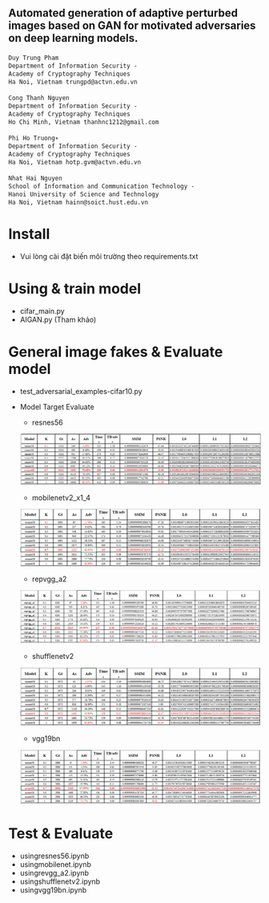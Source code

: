 
## Automated generation of adaptive perturbed images based on GAN for motivated adversaries on deep learning models.
 
    Duy Trung Pham
    Department of Information Security -
    Academy of Cryptography Techniques
    Ha Noi, Vietnam trungpd@actvn.edu.vn

    Cong Thanh Nguyen
    Department of Information Security -
    Academy of Cryptography Techniques
    Ho Chi Minh, Vietnam thanhnc1212@gmail.com
  
    Phi Ho Truong∗
    Department of Information Security -
    Academy of Cryptography Techniques
    Ha Noi, Vietnam hotp.gvm@actvn.edu.vn

    Nhat Hai Nguyen
    School of Information and Communication Technology -
    Hanoi University of Science and Technology
    Ha Noi, Vietnam hainn@soict.hust.edu.vn



#
#
#
# Install
  - Vui lòng cài đặt biến môi trường theo requirements.txt
# Using & train model
  - cifar_main.py
  - AIGAN.py (Tham khảo)
# General image fakes & Evaluate model
  - test_adversarial_examples-cifar10.py
  - Model Target Evaluate
    - resnes56

    ![alt text](https://github.com/congthanh96/Deepfake_Adversarial/blob/main/test/resnes56.PNG)

    - mobilenetv2_x1_4

    ![alt text](https://github.com/congthanh96/Deepfake_Adversarial/blob/main/test/mobilenetv2_x1_4.PNG)

    - repvgg_a2

    ![alt text](https://github.com/congthanh96/Deepfake_Adversarial/blob/main/test/repvgg_a2.PNG)

    - shufflenetv2

    ![alt text](https://github.com/congthanh96/Deepfake_Adversarial/blob/main/test/shufflenetv2.PNG)

    - vgg19bn

    ![alt text](https://github.com/congthanh96/Deepfake_Adversarial/blob/main/test/vgg19bn.PNG)


# Test & Evaluate
  - usingresnes56.ipynb
  - usingmobilenet.ipynb
  - usingrevgg_a2.ipynb
  - usingshufflenetv2.ipynb
  - usingvgg19bn.ipynb

